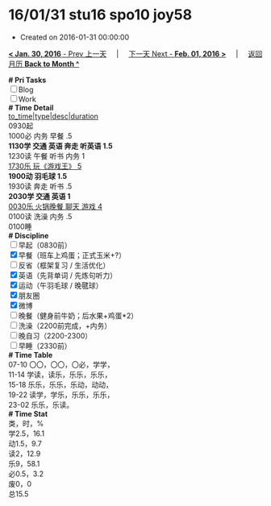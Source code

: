 # 16/01/31 stu16 spo10 joy58

- Created on 2016-01-31 00:00:00

[**< Jan. 30, 2016** - Prev 上一天](/lifelogs/2016/01/d30.md) &nbsp; &nbsp; | &nbsp; &nbsp; [下一天 Next - **Feb. 01, 2016 >**](/lifelogs/2016/02/d01.md) &nbsp; &nbsp; |  &nbsp; &nbsp; [返回月历 **Back to Month ^**](/lifelogs/2016/01/index.md)
<br/><div><b># Pri Tasks</b></div><div><input type="checkbox"/>Blog</div><div><input type="checkbox"/>Work</div><div><b># Time Detail</b></div><div><u>to_time|type|desc|duration</u></div><div>0930起</div><div>1000必 内务 早餐 .5</div><div><b>1130学 交通 英语 奔走 听英语 1.5</b></div><div>1230读 午餐 听书 内务 1</div><div><u>1730乐 玩《游戏王》 5</u></div><div><b>1900动 羽毛球 1.5</b></div><div>1930读 奔走 听书 .5</div><div><b>2030学 交通 英语 1</b></div><div><u>0030乐 火锅晚餐 聊天 游戏 4</u></div><div>0100读 洗澡 内务 .5</div><div>0100睡</div><div><b># Discipline</b></div><div><input type="checkbox"/>早起（0830前）</div><div><input checked="true" type="checkbox"/>早餐（班车上鸡蛋；正式玉米+?）</div><div><input type="checkbox"/>反省（框架复习 / 生活优化）</div><div><input checked="true" type="checkbox"/>英语（先背单词 / 先炼句听力）</div><div><input checked="true" type="checkbox"/>运动（午羽毛球 / 晚毽球）</div><div><input checked="true" type="checkbox"/>朋友圈</div><div><input checked="true" type="checkbox"/>微博</div><div><input type="checkbox"/>晚餐（健身前牛奶；后水果+鸡蛋*2）</div><div><input type="checkbox"/>洗澡（2200前完成，+内务）</div><div><input type="checkbox"/>晚自习（2200-2300）</div><div><input type="checkbox"/>早睡（2330前）</div><div><b># Time Table</b></div><div>07-10 〇〇，〇〇，〇必，学学，</div><div>11-14 学读，读乐，乐乐，乐乐，</div><div>15-18 乐乐，乐乐，乐动，动动，</div><div>19-22 读学，学乐，乐乐，乐乐，</div><div>23-02 乐乐，乐读。</div><div><b># Time Stat</b></div><div>类，时，%</div><div>学2.5，16.1</div><div>动1.5，9.7</div><div>读2，12.9</div><div>乐9，58.1</div><div>必0.5，3.2</div><div>废0，0</div><div>总15.5</div>
